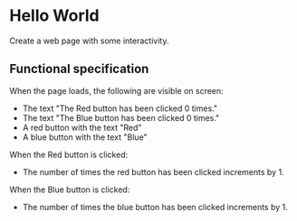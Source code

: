 Hello World
===========

Create a web page with some interactivity.

## Functional specification

When the page loads, the following are visible on screen:

- The text "The Red button has been clicked 0 times."
- The text "The Blue button has been clicked 0 times."
- A red button with the text "Red"
- A blue button with the text "Blue"

When the Red button is clicked:

- The number of times the red button has been clicked increments by 1.

When the Blue button is clicked:

- The number of times the blue button has been clicked increments by 1.
